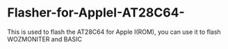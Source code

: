 # Flasher-for-AppleI-AT28C64-
This is used to flash the AT28C64 for Apple I(ROM), you can use it to flash WOZMONITER and BASIC
